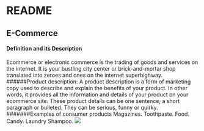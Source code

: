 # README

## E-Commerce

#### Definition and its Description
Ecommerce or electronic commerce is the trading of goods and services on the internet. It is your bustling city center or brick-and-mortar shop translated into zeroes and ones on the internet superhighway.
######Product description:
A product description is a form of marketing copy used to describe and explain the benefits of your product. In other words, it provides all the information and details of your product on your ecommerce site. These product details can be one sentence, a short paragraph or bulleted. They can be serious, funny or quirky.
#######Examples of consumer products
Magazines.
Toothpaste.
Food.
Candy.
Laundry 
Shampoo.
<img src="https://cms-wp.bigcommerce.com/wp-content/uploads/2018/02/Ecommerce-Product-Pages-Examples-1-798x457.jpg">
